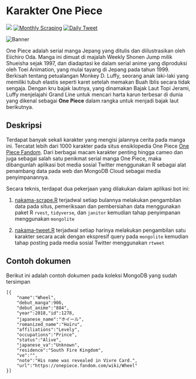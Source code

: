 # Karakter One Piece

[![](https://img.shields.io/badge/Twitter-@onepiececharbot-white?style=flat&labelColor=blue&logo=Twitter&logoColor=white)](https://twitter.com/onepiececharbot) [![Monthly Scraping](https://github.com/alfanugraha/onepiece/actions/workflows/nakama-scrape.yml/badge.svg)](https://github.com/alfanugraha/onepiece/actions/workflows/nakama-scrape.yml) [![Daily Tweet](https://github.com/alfanugraha/onepiece/actions/workflows/nakama-tweet.yml/badge.svg)](https://github.com/alfanugraha/onepiece/actions/workflows/nakama-tweet.yml)

![Banner](https://static.wikia.nocookie.net/onepiece/images/0/09/Chapter_863.png/revision/latest/scale-to-width-down/1000?cb=20170424163639 "Banner")


One Piece adalah serial manga Jepang yang ditulis dan diilustrasikan oleh Eiichiro Oda. Manga ini dimuat di majalah Weekly Shonen Jump milik Shueisha sejak 1997, dan diadaptasi ke dalam serial anime yang diproduksi oleh Toei Animation, yang mulai tayang di Jepang pada tahun 1999. Berkisah tentang petualangan Monkey D. Luffy, seorang anak laki-laki yang memiliki tubuh elastis seperti karet setelah memakan Buah Iblis secara tidak sengaja. Dengan kru bajak lautnya, yang dinamakan Bajak Laut Topi Jerami, Luffy menjelajahi Grand Line untuk mencari harta karun terbesar di dunia yang dikenal sebagai **One Piece** dalam rangka untuk menjadi bajak laut berikutnya.


## Deskripsi 

Terdapat banyak sekali karakter yang mengisi jalannya cerita pada manga ini. Tercatat lebih dari 1000 karakter pada situs ensiklopedia One Piece [One Piece Fandom](https://onepiece.fandom.com/wiki/List_of_Canon_Characters). Dari berbagai macam karakter penting hingga cameo dan juga sebagai salah satu penikmat serial manga One Piece, maka dibangunlah aplikasi bot media sosial Twitter menggunakan R sebagai alat penambang data pada web dan MongoDB Cloud sebagai media penyimpanannya.

Secara teknis, terdapat dua pekerjaan yang dilakukan dalam aplikasi bot ini:

1. [nakama-scrape.R](nakama-scrape.R) terjadwal setiap bulannya melakukan pengambilan data pada situs, pemeriksaan dan pembersiahan data menggunakan paket R `rvest`, `tidyverse`, dan `janitor` kemudian tahap penyimpanan menggunakan `mongolite`

2. [nakama-tweet.R](nakama-tweet.R) terjadwal setiap harinya melakukan pengambilan satu karakter secara acak dengan ekspresif query pada `mongolite` kemudian tahap posting pada media sosial Twitter menggunakan `rtweet` 


## Contoh dokumen 

Berikut ini adalah contoh dokumen pada koleksi MongoDB yang sudah tersimpan

```
[{
	"name":"Wheel",
	"debut_manga":906,
	"debut_anime":"884",
	"year":2018,"id":1278,
	"japanese_name":"ホイール",
	"romanized_name":"Hoīru",
	"affiliations":"Levely",
	"occupations":"Prince",
	"status":"Alive",
	"japanese_va":"Unknown",
	"residence":"South Fire Kingdom",
	"ve":"",
	"note":"His name was revealed in Vivre Card.",
	"url":"https://onepiece.fandom.com/wiki/Wheel"
}] 
```